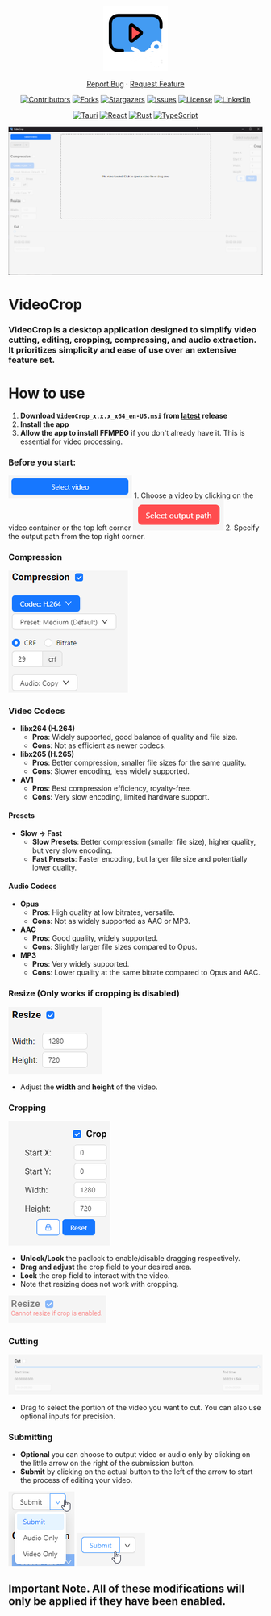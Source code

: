 <div align="center">

 <p align="center">
  <img src="https://github.com/Azmekk/VideoCrop/blob/master/src-tauri/icons/128x128.png" alt="VideoCrop">
</p>

  <p align="center">
    <a href="https://github.com/Azmekk/VideoCrop/issues">Report Bug</a>
    ·
    <a href="https://github.com/Azmekk/VideoCrop/issues">Request Feature</a>
  </p>
</div>

<div align="center">
  
[![Contributors][contributors-shield]][contributors-url]
[![Forks][forks-shield]][forks-url]
[![Stargazers][stars-shield]][stars-url]
[![Issues][issues-shield]][issues-url]
[![License][license-shield-GPL3]][license-url]
[![LinkedIn][linkedin-shield]][linkedin-url]

[![Tauri][tauri-shield]][tauri-url]
[![React][react-shield]][react-url]
[![Rust][rust-shield]][rust-url]
[![TypeScript][TypeScript]][TypeScript-url]

<p align="center">
<img src="https://github.com/Azmekk/VideoCrop/blob/master/assets/VbjPsAYEJP.png" alt="App Example">
</p>

</div>

# VideoCrop

### **VideoCrop** is a desktop application designed to simplify video cutting, editing, cropping, compressing, and audio extraction. It prioritizes simplicity and ease of use over an extensive feature set.

# How to use

1. **Download `VideoCrop_x.x.x_x64_en-US.msi` from [latest](https://github.com/Azmekk/VideoCrop/releases/latest/) release**
2. **Install the app**
3. **Allow the app to install FFMPEG** if you don't already have it. This is essential for video processing.

### Before you start:

<img src="https://github.com/Azmekk/VideoCrop/blob/master/assets/3TJzID8090.png" alt="Select Video">
1. Choose a video by clicking on the video container or the top left corner 
<img src="https://github.com/Azmekk/VideoCrop/blob/master/assets/JZ16sWFv5J.png" alt="Select Output">
2. Specify the output path from the top right corner.

### Compression
<img src="https://github.com/Azmekk/VideoCrop/blob/master/assets/eZwGf2DpIy.png" alt="Compression Settings">

### Video Codecs

- **libx264 (H.264)**
  - **Pros**: Widely supported, good balance of quality and file size.
  - **Cons**: Not as efficient as newer codecs.
- **libx265 (H.265)**
  - **Pros**: Better compression, smaller file sizes for the same quality.
  - **Cons**: Slower encoding, less widely supported.
- **AV1**
  - **Pros**: Best compression efficiency, royalty-free.
  - **Cons**: Very slow encoding, limited hardware support.

#### Presets

- **Slow -> Fast**
  - **Slow Presets**: Better compression (smaller file size), higher quality, but very slow encoding.
  - **Fast Presets**: Faster encoding, but larger file size and potentially lower quality.

#### Audio Codecs

- **Opus**
  - **Pros**: High quality at low bitrates, versatile.
  - **Cons**: Not as widely supported as AAC or MP3.
- **AAC**
  - **Pros**: Good quality, widely supported.
  - **Cons**: Slightly larger file sizes compared to Opus.
- **MP3**
  - **Pros**: Very widely supported.
  - **Cons**: Lower quality at the same bitrate compared to Opus and AAC.

### Resize (Only works if cropping is disabled)
<img src="https://github.com/Azmekk/VideoCrop/blob/master/assets/GOlhlrwnhP.png" alt="Resize Settings">

- Adjust the **width** and **height** of the video.
 

### Cropping
<img src="https://github.com/Azmekk/VideoCrop/blob/master/assets/jvbynCFKti.png" alt="Crop Settings">

- **Unlock/Lock** the padlock to enable/disable dragging respectively.
- **Drag and adjust** the crop field to your desired area.
- **Lock** the crop field to interact with the video.
- Note that resizing does not work with cropping.

 <img src="https://github.com/Azmekk/VideoCrop/blob/master/assets/haU09uzu0g.png" alt="No crop and resize">

### Cutting
<img src="https://github.com/Azmekk/VideoCrop/blob/master/assets/S2HWExyKX8.png" alt="Crop Settings">

- Drag to select the portion of the video you want to cut. You can also use optional inputs for precision.

### Submitting 

- **Optional** you can choose to output video or audio only by clicking on the little arrow on the right of the submission button.
- **Submit** by clicking on the actual button to the left of the arrow to start the process of editing your video.
<img src="https://github.com/Azmekk/VideoCrop/blob/master/assets/znzpHFzhue.png" alt="Submission options">
<img src="https://github.com/Azmekk/VideoCrop/blob/master/assets/pmGZKP9ofm.png" alt="Submission">

## Important Note. All of these modifications will only be applied if they have been enabled.

[contributors-shield]: https://img.shields.io/github/contributors/Azmekk/VideoCrop.svg?style=for-the-badge
[contributors-url]: https://github.com/Azmekk/VideoCrop/graphs/contributors
[forks-shield]: https://img.shields.io/github/forks/Azmekk/VideoCrop.svg?style=for-the-badge
[forks-url]: https://github.com/Azmekk/VideoCrop/network/members
[stars-shield]: https://img.shields.io/github/stars/Azmekk/VideoCrop.svg?style=for-the-badge
[stars-url]: https://github.com/Azmekk/VideoCrop/stargazers
[issues-shield]: https://img.shields.io/github/issues/Azmekk/VideoCrop.svg?style=for-the-badge
[issues-url]: https://github.com/Azmekk/VideoCrop/issues
[license-shield-GPL3]: https://img.shields.io/github/license/Azmekk/VideoCrop.svg?style=for-the-badge
[license-url]: https://github.com/Azmekk/VideoCrop/blob/master/LICENSE
[linkedin-shield]: https://img.shields.io/badge/-LinkedIn-black.svg?style=for-the-badge&logo=linkedin&colorB=555
[linkedin-url]: https://linkedin.com/in/Martin-Y
[TypeScript]: https://img.shields.io/badge/typescript-%23007ACC.svg?style=for-the-badge&logo=typescript&logoColor=white
[TypeScript-url]: https://www.typescriptlang.org/
[tauri-shield]: https://img.shields.io/badge/tauri-FFC131?style=for-the-badge&logo=tauri&logoColor=white
[tauri-url]: https://tauri.studio/
[react-shield]: https://img.shields.io/badge/react-61DAFB?style=for-the-badge&logo=react&logoColor=black
[react-url]: https://reactjs.org/
[rust-shield]: https://img.shields.io/badge/rust-000000?style=for-the-badge&logo=rust&logoColor=white
[rust-url]: https://www.rust-lang.org/
